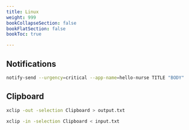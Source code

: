 ```yaml
---
title: Linux
weight: 999
bookCollapseSection: false
bookFlatSection: false
bookToc: true

---
```


## Notifications

```bash
notify-send --urgency=critical --app-name=hello-nurse TITLE "BODY"
```

## Clipboard

```bash
xclip -out -selection Clipboard > output.txt

xclip -in -selection Clipboard < input.txt
```
